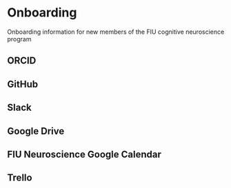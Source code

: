 # Onboarding
Onboarding information for new members of the FIU cognitive neuroscience program

## ORCID

## GitHub

## Slack

## Google Drive

## FIU Neuroscience Google Calendar

## Trello

